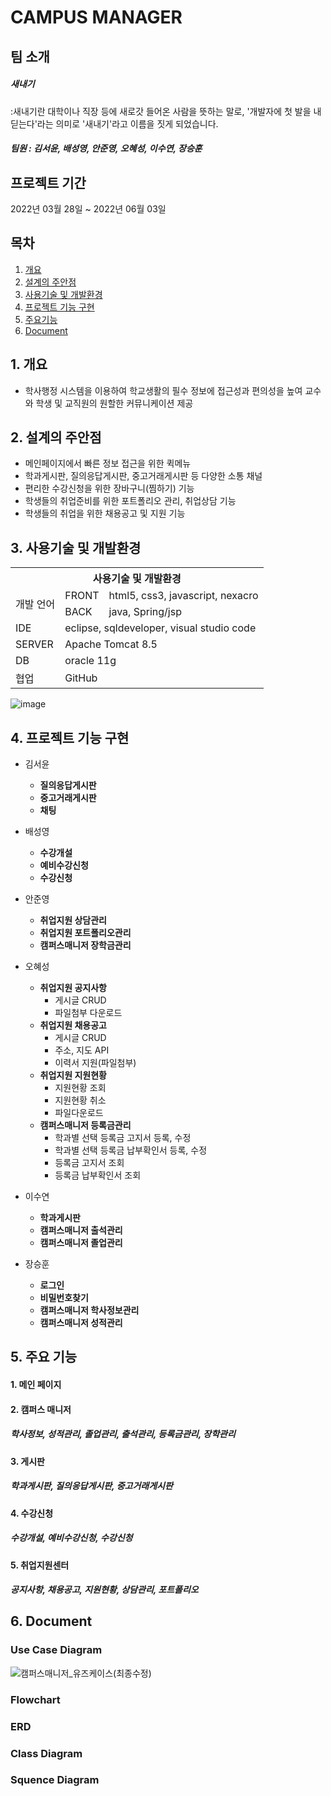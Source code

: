 # CAMPUS MANAGER

## 팀 소개
##### 새내기
:새내기란 대학이나 직장 등에 새로갓 들어온 사람을 뜻하는 말로, 
'개발자에 첫 발을 내딛는다'라는 의미로 '새내기'라고 이름을 짓게 되었습니다. 
##### 팀원 : 김서윤, 배성영, 안준영, 오혜성, 이수연, 장승훈

## 프로젝트 기간
2022년 03월 28일 ~ 2022년 06월 03일

## 목차  
1. [개요](#1-개요)
2. [설계의 주안점](#2-설계의-주안점)
3. [사용기술 및 개발환경](#3-사용기술-및-개발환경)
4. [프로젝트 기능 구현](#4-프로젝트-기능-구현)
5. [주요기능](#5-주요기능)
6. [Document](#6-document)


## 1. 개요
- 학사행정 시스템을 이용하여 학교생활의 필수 정보에 접근성과 편의성을 높여 
  교수와 학생 및 교직원의 원할한 커뮤니케이션 제공


## 2. 설계의 주안점
- 메인페이지에서 빠른 정보 접근을 위한 퀵메뉴
- 학과게시판, 질의응답게시판, 중고거래게시판 등 다양한 소통 채널
- 편리한 수강신청을 위한 장바구니(찜하기) 기능
- 학생들의 취업준비를 위한 포트폴리오 관리, 취업상담 기능
- 학생들의 취업을 위한 채용공고 및 지원 기능


## 3. 사용기술 및 개발환경

<table>
   <tr>
    <th colspan="3">사용기술 및 개발환경</th>
  </tr>
  
  <tr>
    <td rowspan="2">개발 언어</td>
    <td>FRONT</td>
    <td>html5, css3, javascript, nexacro</td>
  </tr>
  <tr>
    <td>BACK</td>
    <td> java, Spring/jsp</td>
  </tr>
  <tr>
    <td>IDE</td>
    <td colspan="2">eclipse, sqldeveloper, visual studio code</td>
  </tr>
  <tr>
    <td>SERVER</td>
    <td colspan="2">Apache Tomcat 8.5</td>
  </tr>
  <tr>
    <td>DB</td>
    <td colspan="2">oracle 11g </td>
  </tr>
  <tr>
    <td>협업</td>
    <td colspan="2">GitHub</td>
  </tr>
</table>

![image](https://user-images.githubusercontent.com/56354642/171804188-6fc0be59-1126-41d3-b134-9cc229ecbfd5.png)



## 4. 프로젝트 기능 구현

  - 김서윤
    - **질의응답게시판**
    - **중고거래게시판**
    - **채팅**
  
  
  - 배성영
    - **수강개설**
    - **예비수강신청**
    - **수강신청**
  
  
  - 안준영
    - **취업지원 상담관리**
    - **취업지원 포트폴리오관리**
    - **캠퍼스매니저 장학금관리**
  
  
  - 오혜성
    - **취업지원 공지사항**
      - 게시글 CRUD
      - 파일첨부 다운로드
    - **취업지원 채용공고**
      - 게시글 CRUD
      - 주소, 지도 API
      - 이력서 지원(파일첨부) 
    - **취업지원 지원현황**
      - 지원현황 조회
      - 지원현황 취소
      - 파일다운로드 
    - **캠퍼스매니저 등록금관리**
      - 학과별 선택 등록금 고지서 등록, 수정
      - 학과별 선택 등록금 납부확인서 등록, 수정
      - 등록금 고지서 조회
      - 등록금 납부확인서 조회 
  
  
  - 이수연
    - **학과게시판**
    - **캠퍼스매니저 출석관리**
    - **캠퍼스매니저 졸업관리**


  - 장승훈
    - **로그인**
    - **비밀번호찾기**
    - **캠퍼스매니저 학사정보관리**
    - **캠퍼스매니저 성적관리**


 
## 5. 주요 기능
#### 1. 메인 페이지

#### 2. 캠퍼스 매니저
##### 학사정보, 성적관리, 졸업관리, 출석관리, 등록금관리, 장학관리  

#### 3. 게시판
##### 학과게시판, 질의응답게시판, 중고거래게시판  

#### 4. 수강신청
##### 수강개설, 예비수강신청, 수강신청  

#### 5. 취업지원센터
##### 공지사항, 채용공고, 지원현황, 상담관리, 포트폴리오  



## 6. Document
### Use Case Diagram
![캠퍼스매니저_유즈케이스(최종수정)](https://user-images.githubusercontent.com/98931301/172117742-cda21af3-9109-4bc4-9045-2ee34a7d9420.jpg)
### Flowchart 
### ERD
### Class Diagram
### Squence Diagram

